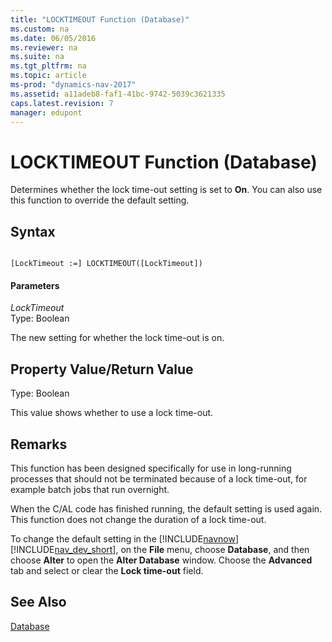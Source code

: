 ```yaml
---
title: "LOCKTIMEOUT Function (Database)"
ms.custom: na
ms.date: 06/05/2016
ms.reviewer: na
ms.suite: na
ms.tgt_pltfrm: na
ms.topic: article
ms-prod: "dynamics-nav-2017"
ms.assetid: a11adeb8-faf1-41bc-9742-5039c3621335
caps.latest.revision: 7
manager: edupont
---
```

# LOCKTIMEOUT Function (Database)
Determines whether the lock time\-out setting is set to **On**. You can also use this function to override the default setting.  
  
## Syntax  
  
```  
  
[LockTimeout :=] LOCKTIMEOUT([LockTimeout])  
```  
  
#### Parameters  
 *LockTimeout*  
 Type: Boolean  
  
 The new setting for whether the lock time\-out is on.  
  
## Property Value/Return Value  
 Type: Boolean  
  
 This value shows whether to use a lock time\-out.  
  
## Remarks  
 This function has been designed specifically for use in long\-running processes that should not be terminated because of a lock time\-out, for example batch jobs that run overnight.  
  
 When the C\/AL code has finished running, the default setting is used again. This function does not change the duration of a lock time\-out.  
  
 To change the default setting in the [!INCLUDE[navnow](includes/navnow_md.md)][!INCLUDE[nav_dev_short](includes/nav_dev_short_md.md)], on the **File** menu, choose **Database**, and then choose **Alter** to open the **Alter Database** window. Choose the **Advanced** tab and select or clear the **Lock time\-out** field.  
  
## See Also  
 [Database](Database.md)